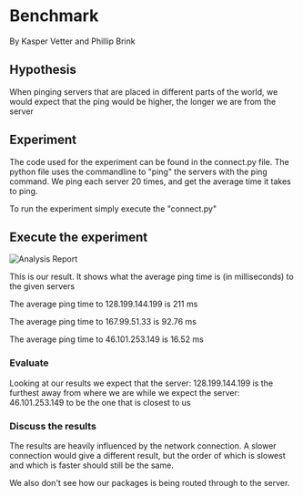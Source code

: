 # Benchmark

By Kasper Vetter and Phillip Brink

## Hypothesis

When pinging servers that are placed in different parts of the world, we would expect that the ping would
be higher, the longer we are from the server

## Experiment

The code used for the experiment can be found in the connect.py file. The python file uses the commandline to "ping" the servers with the ping command. We ping each server 20 times, and get the average time it takes to ping.

To run the experiment simply execute the "connect.py"

## Execute the experiment

![Analysis Report](https://github.com/Kvetter/ufo-linq/blob/master/img/benchmark.png)

This is our result. It shows what the average ping time is (in milliseconds) to the given servers

The average ping time to 128.199.144.199 is 211 ms

The average ping time to 167.99.51.33 is 92.76 ms

The average ping time to 46.101.253.149 is 16.52 ms


### Evaluate

Looking at our results we expect that the server: 128.199.144.199 is the furthest away from where we are
while we expect the server: 46.101.253.149 to be the one that is closest to us

### Discuss the results

The results are heavily influenced by the network connection. A slower connection would give a different result, but the order of which is slowest and which is faster should still be the same.

We also don't see how our packages is being routed through to the server.  
